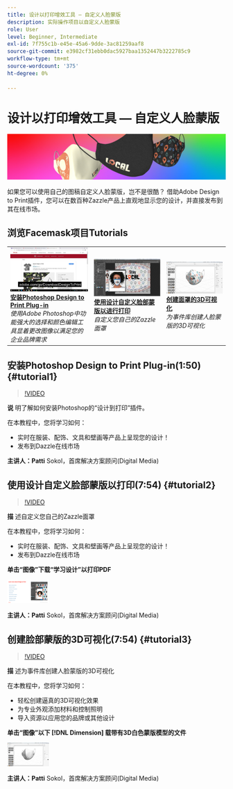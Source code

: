 ```yaml
---
title: 设计以打印增效工具 — 自定义人脸蒙版
description: 实际操作项目以自定义人脸蒙版
role: User
level: Beginner, Intermediate
exl-id: 7f755c1b-e45e-45a6-9dde-3ac81259aaf8
source-git-commit: e3982cf31ebb0dac5927baa1352447b3222785c9
workflow-type: tm+mt
source-wordcount: '375'
ht-degree: 0%

---
```


# 设计以打印增效工具 — 自定义人脸蒙版

![教程英雄图像](../assets/faceMaskSplash.jpg)

如果您可以使用自己的图稿自定义人脸蒙版，岂不是很酷？ 借助Adobe Design to Print插件，您可以在数百种Zazzle产品上直观地显示您的设计，并直接发布到其在线市场。

## 浏览Facemask项目Tutorials

<table style="table-layout:fixed">
<tr>
 <td>
   <a href="handsonproject.md#tutorial1">
      <img alt="安装Photoshop Design to Print Plug-in" src="../assets/d2p_install_sokol_thumbnail.jpg" />
   </a>
    <div>
   <a href="handsonproject.md#tutorial1"><strong>安装Photoshop Design to Print Plug-in</strong></a>
    </div>
    <em>使用Adobe Photoshop中功能强大的选择和颜色编辑工具显着更改图像以满足您的企业品牌需求</em>
    <br>
  </td>
  <td>
    <a href="handsonproject.md#tutorial2">
        <img alt="使用设计自定义脸部蒙版以进行打印" src="../assets/d2p_faceMask_sokol_thumbnail.jpg" />
    </a>
    <div>
    <a href="handsonproject.md#tutorial2"><strong>使用设计自定义脸部蒙版以进行打印</strong></a>
    </div>
    <em>自定义您自己的Zazzle面罩</em>
    <br>
  </td>
  <td>
    <a href="handsonproject.md#tutorial3">
      <img alt="创建面罩的3D可视化" src="../assets/DN_faceMaskShare_sokol_thumbnail.jpg" />
   </a>
    <div>
   <a href="handsonproject.md#tutorial3"><strong>创建面罩的3D可视化</strong></a>
    </div>
    <em>为事件库创建人脸蒙版的3D可视化</em>
    <br>
  </td>
</tr>
</table>

## 安装Photoshop Design to Print Plug-in(1:50) {#tutorial1}

>[!VIDEO](https://video.tv.adobe.com/v/327096?hidetitle=true)

**说**
明了解如何安装Photoshop的“设计到打印”插件。

在本教程中，您将学习如何：
* 实时在服装、配饰、文具和壁画等产品上呈现您的设计！
* 发布到Dazzle在线市场

**主讲人：Patti**
Sokol，首席解决方案顾问(Digital Media)

## 使用设计自定义脸部蒙版以打印(7:54) {#tutorial2}

>[!VIDEO](https://video.tv.adobe.com/v/327097?hidetitle=true)

**描**
述自定义您自己的Zazzle面罩

在本教程中，您将学习如何：
* 实时在服装、配饰、文具和壁画等产品上呈现您的设计！
* 发布到Dazzle在线市场

**单击“图像”下载“学习设计”以打印PDF**

[![学习打印设计](../assets/LearnDesigntoPrint_96.png)](../assets/LearnDesigntoPrint.pdf)

**主讲人：Patti**
Sokol，首席解决方案顾问(Digital Media)

## 创建脸部蒙版的3D可视化(7:54) {#tutorial3}

>[!VIDEO](https://video.tv.adobe.com/v/327098?hidetitle=true)

**描**
述为事件库创建人脸蒙版的3D可视化

在本教程中，您将学习如何：
* 轻松创建逼真的3D可视化效果
* 为专业外观添加材料和控制照明
* 导入资源以应用您的品牌或其他设计

**单击“图像”以下 [!DNL Dimension] 载带有3D白色蒙版模型的文件**

[![比较图像](../assets/whitemask_96.png)](https://stock.adobe.com/search/3d-assets?load_type=search&amp;native_visual_search=&amp;similar_content_id=&amp;is_recent_search=&amp;search_type=usertyped&amp;k=face+mask&amp;asset_id=324075591)

**主讲人：Patti**
Sokol，首席解决方案顾问(Digital Media)
